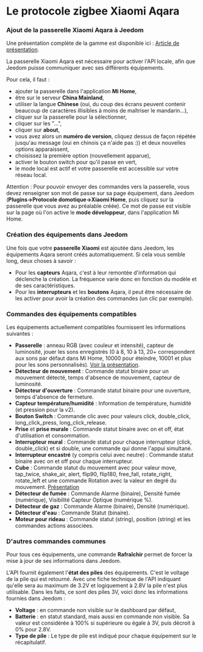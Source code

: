# Le protocole zigbee Xiaomi Aqara

### Ajout de la passerelle Xiaomi Aqara à Jeedom

Une présentation complète de la gamme est disponible ici : [Article de présentation](https://lunarok-domotique.com/plugins-jeedom/xiaomi-home-jeedom/aqara-lumi-xiaomi-smart-home-security/).

La passerelle Xiaomi Aqara est nécessaire pour activer l'API locale, afin que Jeedom puisse communiquer avec ses différents équipements.

Pour cela, il faut :
* ajouter la passerelle dans l'application **Mi Home**,
* être sur le serveur **China Mainland**,
* utiliser la langue **Chinese** (oui, du coup des écrans peuvent contenir beaucoup de caractères illisibles à moins de maîtriser le mandarin...),
* cliquer sur la passerelle pour la sélectionner,
* cliquer sur les "...",
* cliquer sur **about**,
* vous avez alors un **numéro de version**, cliquez dessus de façon répétée jusqu'au message (oui en chinois ça n'aide pas :)) et deux nouvelles options apparaissent,
* choisissez la première option (nouvellement apparue),
* activer le bouton switch pour qu'il passe en vert,
* le mode local est actif et votre passerelle est accessible sur votre réseau local.

Attention : Pour pouvoir envoyer des commandes vers la passerelle, vous devez renseigner son mot de passe sur sa page équipement, dans Jeedom (**Plugins->Protocole domotique->Xiaomi Home**, puis cliquez sur la passerelle que vous avez au préalable créée). Ce mot de passe est visible sur la page où l'on active le **mode développeur**, dans l'application Mi Home.

### Création des équipements dans Jeedom

Une fois que votre **passerelle Xiaomi** est ajoutée dans Jeedom, les équipements Aqara seront créés automatiquement. Si cela vous semble long, deux choses à savoir :
* Pour les **capteurs** Aqara, c'est à leur remontée d'information qui déclenche la création. La fréquence varie donc en fonction du modèle et de ses caractéristiques.
* Pour les **interrupteurs** et les **boutons** Aqara, il peut être nécessaire de les activer pour avoir la création des commandes (un clic par exemple).

### Commandes des équipements compatibles

Les équipements actuellement compatibles fournissent les informations suivantes :

* **Passerelle** : anneau RGB (avec couleur et intensité), capteur de luminosité, jouer les sons enregistrés (0 à 8, 10 à 13, 20+ correspondent aux sons par défaut dans Mi Home, 10000 pour éteindre, 10001 et plus pour les sons personnalisés). [Voir la présentation](https://lunarok-domotique.com/2017/03/mi-smart-gateway-domotique-jeedom/).
* **Détecteur de mouvement** : Commande statut binaire pour un mouvement détecté, temps d'absence de mouvement, capteur de luminosité.
* **Détecteur d'ouverture** : Commande statut binaire pour une ouverture, temps d'absence de fermeture.
* **Capteur température/humidité** : Information de température, humidité (et pression pour la v2).
* **Bouton Switch** : Commande clic avec pour valeurs click, double_click, long_click_press, long_click_release.
* **Prise** et **prise murale** : Commande statut binaire avec on et off, état d'utilisation et consommation.
* **Interrupteur mural** : Commande statut pour chaque interrupteur (click, double_click) et si double, une commande qui donne l'appui simultané.
* **Interrupteur encastré** (y compris celui avec neutre) : Commande statut binaire avec on et off pour chaque interrupteur.
* **Cube** : Commande statut du mouvement avec pour valeur move, tap_twice, shake_air, alert, flip90, flip180, free_fall, rotate_right, rotate_left et une commande Rotation avec la valeur en degré du mouvement. [Présentation](https://lunarok-domotique.com/2017/03/aqara-xiaomi-magic-controller-utilisation-dans-jeedom/)
* **Détecteur de fumée** : Commande Alarme (binaire), Densité fumée (numérique), Visibilité Capteur Optique (numérique %).
* **Détecteur de gaz** : Commande Alarme (binaire), Densité (numérique).
* **Détecteur d'eau** : Commande Statut (binaire).
* **Moteur pour rideau** : Commande statut (string), position (string) et les commandes actions associées.

### D'autres commandes communes

Pour tous ces équipements, une commande **Rafraîchir** permet de forcer la mise à jour de ses informations dans Jeedom.

L'API fournit également l'**état des piles** des équipements. C'est le voltage de la pile qui est retourné. Avec une fiche technique de l'API indiquant qu'elle sera au maximum de 3.2V et logiquement à 2.8V la pile n'est plus utilisable. Dans les faits, ce sont des piles 3V, voici donc les informations fournies dans Jeedom :

* **Voltage** : en commande non visible sur le dashboard par défaut,
* **Batterie** : en statut standard, mais aussi en commande non visible. Sa valeur est considérée à 100% si supérieure ou égale à 3V, puis décroit à 0% pour 2.8V.
* **Type de pile** : Le type de pile est indiqué pour chaque équipement sur le récapitulatif.